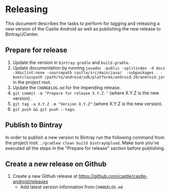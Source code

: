 # Releasing

This document describes the tasks to perform for tagging and releasing a new version of the Castle Android as well as publishing the new release to Bintray/JCenter.

## Prepare for release

 1. Update the version in `bintray.gradle` and `build.gradle`.
 2. Update documentation by running `javadoc -public -splitindex -d docs -Xdoclint:none -sourcepath castle/src/main/java/  -subpackages . -bootclasspath /path/to/android/sdk/platforms/android-28/android.jar` in the project root.
 3. Update the `CHANGELOG.md` for the impending release.
 4. `git commit -m "Prepare for release X.Y.Z."` (where X.Y.Z is the new version).
 5. `git tag -a X.Y.Z -m "Version X.Y.Z"` (where X.Y.Z is the new version).
 6. `git push && git push --tags`.
 
## Publish to Bintray

In order to publish a new version to Bintray run the following command from the project root: `./gradlew clean build bintrayUpload`. Make sure you've executed all the steps in the "Prepare for release" section before publishing.
 
## Create a new release on Github
1. Create a new Github release at https://github.com/castle/castle-android/releases
     * Add latest version information from `CHANGELOG.md`